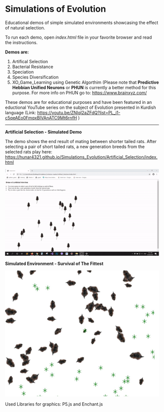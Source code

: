 # Simulations of Evolution
Educational demos of simple simulated environments showcasing the effect of natural selection.

To run each demo, open *index.html* file in your favorite browser and read the instructions.

**Demos are:**
1. Artifical Selection
2. Bacterial Resistance
3. Speciation
4. Species Diversification
5. XO_Game_Learning using Genetic Algorthim (Please note that **Predictive Hebbian Unified Neurons** or **PHUN** is currently a better method for this purpose. For more info on PHUN go to: https://www.brainxyz.com/

These demos are for educational purposes and have been featured in an eductional YouTube series on the subject of Evolution presented in Kurdish language (Link: https://youtu.be/ZNIql2aZFdQ?list=PL_i1-c5qeAEo0FmqxBIVAnATC9Mt6rnfH )

--------------------------------------------------------

**Artificial Selection - Simulated Demo**

The demo shows the end result of mating between shorter tailed rats. After selecting a pair of short tailed rats, a new generation breeds from the selected rats
play here: https://hunar4321.github.io/Simulations_Evolution/Artificial_Selection/index.html

![](images/2020-08-26-15-32-37.gif)
</br>

**Simulated Environment - Survival of The Fittest**

![](images/simulated_environment.JPG)
</br>


Used Libraries for graphics: P5.js and Enchant.js
